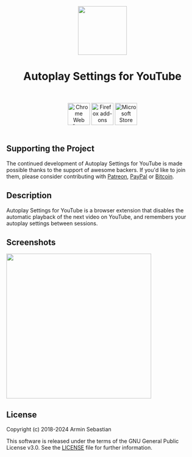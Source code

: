 <p align="center"><img width="128" height="128" src="https://i.imgur.com/eW7QUjU.png"></p>
<h1 align="center">Autoplay Settings for YouTube</h1>

<p align="center">
  </br></br>
  <a href="https://chrome.google.com/webstore/detail/autoplay-settings-for-you/aogbgdnkcjgamgglpikcenliinchedel">
    <picture>
      <source srcset="https://i.imgur.com/XBIE9pk.png" media="(prefers-color-scheme: dark)">
      <img height="58" src="https://i.imgur.com/oGxig2F.png" alt="Chrome Web Store"></picture></a>
  <a href="https://addons.mozilla.org/firefox/addon/youtube_autoplay/">
    <picture>
      <source srcset="https://i.imgur.com/ZluoP7T.png" media="(prefers-color-scheme: dark)">
      <img height="58" src="https://i.imgur.com/4PobQqE.png" alt="Firefox add-ons"></picture></a>
  <a href="https://microsoftedge.microsoft.com/addons/detail/autoplay-settings-for-you/jeojbmbfnebmodmblljdmmbbfliolkgd">
    <picture>
      <source srcset="https://i.imgur.com/Jog9cQP.png" media="(prefers-color-scheme: dark)">
      <img height="58" src="https://i.imgur.com/aiprUt8.png" alt="Microsoft Store"></picture></a>
  </br></br>
</p>

## Supporting the Project

The continued development of Autoplay Settings for YouTube is made possible
thanks to the support of awesome backers. If you'd like to join them,
please consider contributing with
[Patreon](https://armin.dev/go/patreon?pr=youtube-autoplay&src=repo),
[PayPal](https://armin.dev/go/paypal?pr=youtube-autoplay&src=repo) or
[Bitcoin](https://armin.dev/go/bitcoin?pr=youtube-autoplay&src=repo).

## Description

Autoplay Settings for YouTube is a browser extension that disables
the automatic playback of the next video on YouTube, and remembers
your autoplay settings between sessions.

## Screenshots

<p>
  <img width="380" src="https://i.imgur.com/8JyDNCr.png">
</p>

## License

Copyright (c) 2018-2024 Armin Sebastian

This software is released under the terms of the GNU General Public License v3.0.
See the [LICENSE](LICENSE) file for further information.
